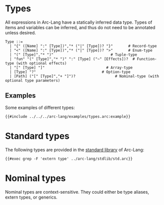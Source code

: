 # Types

All expressions in Arc-Lang have a statically inferred data type. Types of items and variables can be inferred, and thus do not need to be annotated unless desired.

```grammar
Type ::=
  | "{" ([Name] ":" [Type])","* ("|" [Type])? "}"       # Record-type
  | "<" ([Name] ":" [Type])","* ("|" [Type])? ">"       # Enum-type
  | "(" [Type]","* ")"                          # Tuple-type
  | "fun" "(" [Type]","* ")" ":" [Type] ("~" [Effects])?  # Function-type (with optional effects)
  | "[" [Type] "]"                            # Array-type
  | [Type] "?"                              # Option-type
  | [Path] ("[" [Type]","+ "]")?                  # Nominal-type (with optional type parameters)
```

## Examples

Some examples of different types:

```arc-lang
{{#include ../../../arc-lang/examples/types.arc:example}}
```

# Standard types

The following types are provided in the [standard library](https://github.com/cda-group/arc/blob/master/arc-lang/stdlib/std.arc) of Arc-Lang:

```arc-lang
{{#exec grep -F 'extern type' ../arc-lang/stdlib/std.arc}}
```

# Nominal types

Nominal types are context-sensitive. They could either be type aliases, extern types, or generics.
